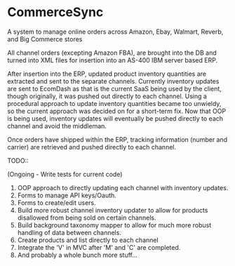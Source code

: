 # CommerceSync
A system to manage online orders across Amazon, Ebay, Walmart, Reverb, and Big Commerce stores

All channel orders (excepting Amazon FBA), are brought into the DB and turned into XML files for insertion into an AS-400 IBM server based ERP. 

After insertion into the ERP, updated product inventory quantities are extracted and sent to the separate channels. Currently inventory updates are sent to EcomDash as that is the current SaaS being used by the client, though originally, it was pushed out directly to each channel. Using a procedural approach to update inventory quantities became too unwieldy, so the current approach was decided on for a short-term fix. Now that OOP is being used, inventory updates will eventually be pushed directly to each channel and avoid the middleman.

Once orders have shipped within the ERP, tracking information (number and carrier) are retrieved and pushed directly to each channel.

TODO::

(Ongoing - Write tests for current code)
1. OOP approach to directly updating each channel with inventory updates.
2. Forms to manage API keys/Oauth.
3. Forms to create/edit users.
4. Build more robust channel inventory updater to allow for products disallowed from being sold on certain channels.
5. Build background taxonomy mapper to allow for much more robust handling of data between channels.
6. Create products and list directly to each channel
7. Integrate the 'V' in MVC after 'M' and 'C' are completed. 
8. And probably a whole bunch more stuff...
